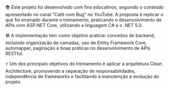 📚 Este projeto foi desenvolvido com fins educativos, seguindo o conteúdo apresentado no canal “Café com Bug” no YouTube. A proposta é replicar o que foi ensinado durante o treinamento, praticando o desenvolvimento de APIs com ASP.NET Core, utilizando a linguagem C# e o .NET 5.0.


🛠 A implementação tem como objetivo praticar conceitos de backend, incluindo organização de camadas, uso de Entity Framework Core, automapper, paginação e boas práticas no desenvolvimento de APIs RESTful.

⚡ Um dos principais objetivos do treinamento é aplicar a arquitetura Clean Architecture, promovendo a separação de responsabilidades, independência de frameworks e facilitando a manutenção e evolução do projeto.
 
